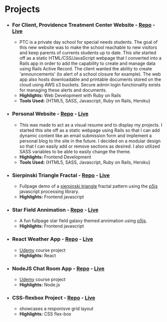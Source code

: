 # Projects

* ### For Client, Providence Treatment Center Website - [Repo](https://github.com/melmar12/Vendit_v2) - [Live](http://www.providencetreatmentcenter.com/)
  * PTC is a private day school for special needs students. The goal of this new website was to make the school reachable to new visitors and keep parents of currents students up to date. This site started off as a static HTML/CSS/JavaScript webpage that I converted into a Rails app in order to add the capability to create and manage data using Rails Active Record. The client wanted the ability to create 'announcements' (to alert of a school closure for example). The web app also hosts downloadable and printable documents stored on the cloud using AWS s3 buckets. Secure admin login functionality exists for managing these alerts and documents.
  * **Highlights:** Web Development with Ruby on Rails
  * **Tools Used:** {HTML5, SASS, Javascript, Ruby on Rails, Heroku}

* ### Personal Website - [Repo](https://github.com/melmar12/personal-site2) - [Live](http://www.melissamartinez.me/)
  * This was made to act as a visual resume and to display my projects. I started this site off as a static webpage using Rails so that I can add dynamic content like an email submission form and implement a personal blog to the site in the future. I decided on a modular design so that I can easily add or remove sections as desired. I also utilized SASS variables to be able to easily change the theme.
  * **Highlights:** Frontend Development
  * **Tools Used:** {HTML5, SASS, Javascript, Ruby on Rails, Heroku}

* ### Sierpinski Triangle Fractal - [Repo](https://github.com/melmar12/sierpinski-triangle-p5js) - [Live](https://melmar12.github.io/sierpinski-triangle-p5js/)
  * Fullpage demo of a [sierpinski triangle](https://en.wikipedia.org/wiki/Sierpinski_triangle) fractal pattern using the [p5js](https://github.com/processing/p5.js?files=1) javascript processing library. 
  * **Highlights:** Frontend javascript

* ### Star Field Annimation - [Repo](https://github.com/melmar12/star-field) - [Live](https://melmar12.github.io/star-field/)
  * A fun fullpage star field galaxy themed annimation using [p5js](https://github.com/processing/p5.js?files=1).
  * **Highlights:** Frontend javascript
  
* ### React Weather App - [Repo](https://github.com/melmar12/Udemy-React-WeatherApp) - [Live](http://powerful-basin-63042.herokuapp.com/#/?_k=38d63v)
   * [Udemy](https://www.udemy.com/the-complete-react-web-app-developer-course/learn/v4/overview) course project
   * **Highlights:** React

* ### NodeJS Chat Room App - [Repo](https://github.com/melmar12/UdemyNode-Chat-App) - [Live](https://infinite-temple-55754.herokuapp.com/)
   * [Udemy](https://www.udemy.com/the-complete-node-js-developer-course/learn/v4/overview) course project
   * **Highlights:** Node.js
   
* ### CSS-flexbox Project - [Repo](https://github.com/melmar12/LlamaDrama/blob/master/README.md) - [Live](http://melmar12.github.io/LlamaDrama/)
   * showcases a responisve grid layout
   * **Highlights:** CSS flex-box
